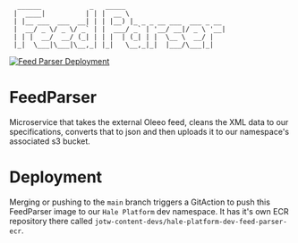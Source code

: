 ```
  ______            _   _____                         
 |  ____|          | | |  __ \                        
 | |__ ___  ___  __| | | |__) |_ _ _ __ ___  ___ _ __ 
 |  __/ _ \/ _ \/ _` | |  ___/ _` | '__/ __|/ _ \ '__|
 | | |  __/  __/ (_| | | |  | (_| | |  \__ \  __/ |   
 |_|  \___|\___|\__,_| |_|   \__,_|_|  |___/\___|_|   

```                                                     
[![Feed Parser Deployment](https://github.com/ministryofjustice/feed-parser/actions/workflows/cd.yaml/badge.svg)](https://github.com/ministryofjustice/feed-parser/actions/workflows/cd.yaml)

# FeedParser
Microservice that takes the external Oleeo feed, cleans the XML data to our specifications, converts that to json and then uploads it to our namespace's associated s3 bucket.

# Deployment

Merging or pushing to the `main` branch triggers a GitAction to push this FeedParser image to our `Hale Platform` dev namespace. It has it's own ECR repository there called `jotw-content-devs/hale-platform-dev-feed-parser-ecr`.
